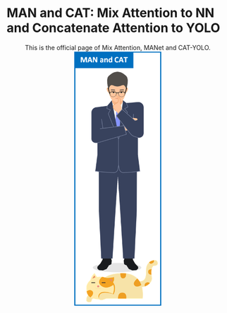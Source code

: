 # MAN and CAT: Mix Attention to NN and Concatenate Attention to YOLO
<div align="center">
  This is the official page of Mix Attention, MANet and CAT-YOLO.
  <img src="https://github.com/GuanRunwei/MAN-and-CAT/blob/main/logo1.png" width=200 alt="CAT-YOLO">
 </div>


